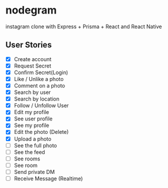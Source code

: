 # nodegram
instagram clone with Express + Prisma + React and React Native


## User Stories

 - [X] Create account
 - [X] Request Secret
 - [X] Confirm Secret(Login)
 - [X] Like / Unlike a photo
 - [X] Comment on a photo
 - [X] Search by user
 - [X] Search by location
 - [X] Follow / Unfollow User
 - [X] Edit my profile
 - [X] See user profile
 - [X] See my profile
 - [X] Edit the photo (Delete)
 - [X] Upload a photo
 - [ ] See the full photo
 - [ ] See the feed
 - [ ] See rooms
 - [ ] See room
 - [ ] Send private DM
 - [ ] Receive Message (Realtime)
